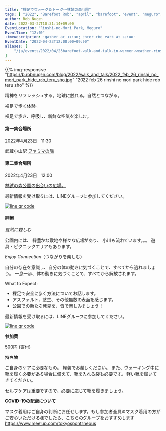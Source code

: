 ```yaml
---
title: "裸足でウォーク＆トーク～林試の森公園"
tags: [ "2022", "Barefoot Rob", "april", "barefoot", "event", "meguro", "rinshi-no-mori", "walk", "はだし", "林試の森公園", "裸足のロブ" ]
author: Rob Nugen
date: 2022-03-27T10:31:14+09:00
EventLocation: "Rinshi-no-Mori Park, Meguro"
EventTime: "12:00"
TimeDescription: "gather at 11:30; enter the Park at 12:00"
EventDate: "2022-04-23T12:00:00+09:00"
aliases: [
    "/ja/events/2022/04/23barefoot-walk-and-talk-in-warmer-weather-rinshi-no-mori-park-meguro-ku",
]
---
```


{{% img-responsive "https://b.robnugen.com/blog/2022/walk_and_talk/2022_feb_26_rinshi_no_mori_park_hide_rob_teru_sho.jpg" "2022 feb 26 rinshi no mori park hide rob teru sho" %}}

精神をリフレッシュする。地球に触れる。自然とつながる。

裸足で歩く体験。

裸足で歩き、呼吸し、新鮮な空気を楽しむ。

#### 第一集合場所

2022年4月23日　11:30

武蔵小山駅 [ファミマの隣](https://goo.gl/maps/y3UrUcLu5heqNc8VA)

#### 第二集合場所

2022年4月23日　12:00

[林試の森公園の出会いの広場。](https://goo.gl/maps/RT2w4S4BvaHFreHM8)


最新情報を受け取るには、LINEグループに参加してください。

[![line qr code](//b.robnugen.com/blog/2021/thumbs/2021_sep_25_rob_line_qr_code_text_walk_and_talk.jpg)](//b.robnugen.com/blog/2021/2021_sep_25_rob_line_qr_code_text_walk_and_talk.jpg)

#### 詳細

*自然に親しむ*

公園内には、
緑豊かな敷地や様々な広場があり、
小川も流れています。。。
遊具・ピクニックエリアもあります。

*Enjoy Connection*（つながりを楽しむ）

自分の存在を意識し、自分の体の動きに気づくことで、すべてから逃れましょう。
一息一歩、体の動きに気づくことで、すべてから解放されます。

What to Expect:

* 裸足で安全に歩く方法についてお話します。
* アスファルト、芝生、その他無数の表面を感じます。
* 公園での新たな発見を、皆で楽しみましょう！

最新情報を受け取るには、LINEグループに参加してください。

[![line qr code](//b.robnugen.com/blog/2021/thumbs/2021_sep_25_rob_line_qr_code_text_walk_and_talk.jpg)](//b.robnugen.com/blog/2021/2021_sep_25_rob_line_qr_code_text_walk_and_talk.jpg)

**参加費**

500円 (寄付)

**持ち物**

ご自身のケアに必要なもの。 軽装でお越しください。
また、ウォーキング中に靴を履く必要がある場合に備えて、靴を入れる袋も必要です。
軽い靴を履いてきてください。

セルフケアは重要ですので、必要に応じて靴を履きましょう。

**COVID-19の配慮について**

マスク着用はご自身の判断にお任せします。もし参加者全員のマスク着用の方がご安心いただける様でしたら、こちらのグループをおすすめします
https://www.meetup.com/tokyospontaneous
